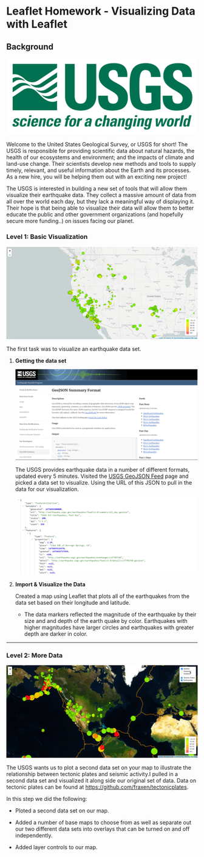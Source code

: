 # Leaflet Homework - Visualizing Data with Leaflet

## Background

![1-Logo](Images/1-Logo.png)

Welcome to the United States Geological Survey, or USGS for short! The USGS is responsible for providing scientific data about natural hazards, the health of our ecosystems and environment; and the impacts of climate and land-use change. Their scientists develop new methods and tools to supply timely, relevant, and useful information about the Earth and its processes. As a new hire, you will be helping them out with an exciting new project!

The USGS is interested in building a new set of tools that will allow them visualize their earthquake data. They collect a massive amount of data from all over the world each day, but they lack a meaningful way of displaying it. Their hope is that being able to visualize their data will allow them to better educate the public and other government organizations (and hopefully secure more funding..) on issues facing our planet.

### Level 1: Basic Visualization

![2-BasicMap](Images/2-BasicMap.png)

The first task was to visualize an earthquake data set.

1. **Getting the data set**

   ![3-Data](Images/3-Data.png)

   The USGS provides earthquake data in a number of different formats, updated every 5 minutes. Visited the [USGS GeoJSON Feed](http://earthquake.usgs.gov/earthquakes/feed/v1.0/geojson.php) page and picked a data set to visualize. Using the URL of this JSON to pull in the data for our visualization.

   ![4-JSON](Images/4-JSON.png)

2. **Import & Visualize the Data**

   Created a map using Leaflet that plots all of the earthquakes from the data set based on their longitude and latitude.

   * The data markers reflected the magnitude of the earthquake by their size and and depth of the earth quake by color. Earthquakes with higher magnitudes have larger circles and earthquakes with greater depth are darker in color.
- - -

### Level 2: More Data

![5-Advanced](Images/5-Advanced.png)

The USGS wants us to plot a second data set on your map to illustrate the relationship between tectonic plates and seismic activity.I pulled in a second data set and visualized it along side our original set of data. Data on tectonic plates can be found at <https://github.com/fraxen/tectonicplates>.

In this step we did the following:

* Ploted a second data set on our map.

* Added a number of base maps to choose from as well as separate out our two different data sets into overlays that can be turned on and off independently.

* Added layer controls to our map.
